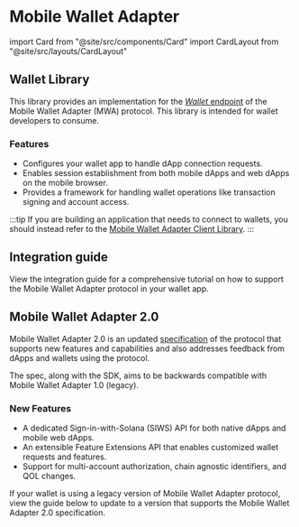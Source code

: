 # Mobile Wallet Adapter 

import Card from "@site/src/components/Card"
import CardLayout from "@site/src/layouts/CardLayout"

## Wallet Library 

This library provides an implementation for the [*Wallet* endpoint](https://solana-mobile.github.io/mobile-wallet-adapter/spec/spec.html#terminology) of the Mobile Wallet Adapter (MWA) protocol. This library is intended for wallet developers to consume.

### Features

- Configures your wallet app to handle dApp connection requests.
- Enables session establishment from both mobile dApps and web dApps on the mobile browser.
- Provides a framework for handling wallet operations like transaction signing and account access.

:::tip
If you are building an application that needs to connect to wallets, you should instead refer to the [Mobile Wallet Adapter Client Library](/developers/mobile-wallet-adapter#using-the-sdk).
:::

## Integration guide

View the integration guide for a comprehensive tutorial on how to support the Mobile Wallet Adapter protocol in
your wallet app.


<CardLayout autoFitEnabled={true}>
    <Card
        to="/wallets/mobile-wallet-adapter/integration"
        header={{
            label: "Kotlin SDK",
            translateId: "seed-vault",
        }}
        body={{
            label: "Integrate Mobile Wallet Adapter with the Kotlin SDK.",
            translateId: "seed-vault-body",
        }}
        iconPath="img/jetpack-compose-icon.png"
    />
    <Card
        to="/wallets/mobile-wallet-adapter/integration"
        header={{
            label: "React Native SDK",
            translateId: "seed-vault",
        }}
        body={{
            label: "Integrate Mobile Wallet Adapter with the React Native SDK.",
            translateId: "seed-vault-body",
        }}
        iconPath="img/jetpack-compose-icon.png"
    />
</CardLayout>

## Mobile Wallet Adapter 2.0

Mobile Wallet Adapter 2.0 is an updated [specification](https://solana-mobile.github.io/mobile-wallet-adapter/spec/spec.html) of the protocol that supports new features and capabilities and also addresses feedback from dApps and wallets using the protocol. 

The spec, along with the SDK, aims to be backwards compatible with Mobile Wallet Adapter 1.0 (legacy).

### New Features

- A dedicated Sign-in-with-Solana (SIWS) API for both native dApps and mobile web dApps.
- An extensible Feature Extensions API that enables customized wallet requests and features.
- Support for multi-account authorization, chain agnostic identifiers, and QOL changes.

If your wallet is using a legacy version of Mobile Wallet Adapter protocol, view the guide below to update to a version that supports the Mobile Wallet Adapter 2.0 specification.

<CardLayout autoFitEnabled={true}>
    <Card
        to="/wallets/mobile-wallet-adapter/integration"
        header={{
            label: "Upgrade to Mobile Wallet Adapter 2.0",
            translateId: "seed-vault",
        }}
        body={{
            label: "Upgrade your wallet app's Mobile Wallet Adapter SDK to a version supporting the MWA 2.0 spec",
            translateId: "seed-vault-body",
        }}
        iconPath="img/jetpack-compose-icon.png"
    />
</CardLayout>